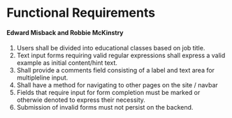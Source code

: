 # Functional Requirements
#### Edward Misback and Robbie McKinstry

1. Users shall be divided into educational classes based on job title.
2. Text input forms requiring valid regular expressions shall express a valid example as initial content/hint text.
3. Shall provide a comments field consisting of a label and text area for multipleline input.
4. Shall have a method for navigating to other pages on the site / navbar
5. Fields that require input for form completion must be marked or otherwie denoted to express their necessity.
6. Submission of invalid forms must not persist on the backend.
